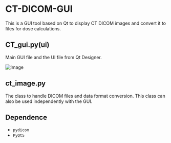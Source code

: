 # CT-DICOM-GUI
This is a GUI tool based on Qt to display CT DICOM images and convert it to files for dose calculations.

## CT_gui.py(ui)
Main GUI file and the UI file from Qt Designer.

![Image](https://github.com/xiaosj/CT-DICOM-GUI/raw/master/pictures/screen_cut.png)

## ct_image.py
The class to handle DICOM files and data format conversion.  This class can also be used independently with the GUI.

## Dependence
* `pydicom`
* `PyQt5`

